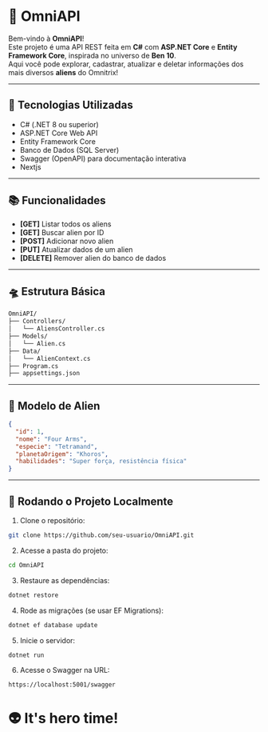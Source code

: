 
# 🌌 OmniAPI 

Bem-vindo à **OmniAPI**!  
Este projeto é uma API REST feita em **C#** com **ASP.NET Core** e **Entity Framework Core**, inspirada no universo de **Ben 10**.  
Aqui você pode explorar, cadastrar, atualizar e deletar informações dos mais diversos **aliens** do Omnitrix!

---

## 🚀 Tecnologias Utilizadas

- C# (.NET 8 ou superior)
- ASP.NET Core Web API
- Entity Framework Core
- Banco de Dados (SQL Server)
- Swagger (OpenAPI) para documentação interativa
- Nextjs

---

## 📚 Funcionalidades

- **[GET]** Listar todos os aliens
- **[GET]** Buscar alien por ID
- **[POST]** Adicionar novo alien
- **[PUT]** Atualizar dados de um alien
- **[DELETE]** Remover alien do banco de dados

---

## 🛸 Estrutura Básica

```bash
OmniAPI/
├── Controllers/
│   └── AliensController.cs
├── Models/
│   └── Alien.cs
├── Data/
│   └── AlienContext.cs
├── Program.cs
├── appsettings.json
```

---

## 🧬 Modelo de Alien

```json
{
  "id": 1,
  "nome": "Four Arms",
  "especie": "Tetramand",
  "planetaOrigem": "Khoros",
  "habilidades": "Super força, resistência física"
}
```

---

## 🧪 Rodando o Projeto Localmente

1. Clone o repositório:

```bash
git clone https://github.com/seu-usuario/OmniAPI.git
```

2. Acesse a pasta do projeto:

```bash
cd OmniAPI
```

3. Restaure as dependências:

```bash
dotnet restore
```

4. Rode as migrações (se usar EF Migrations):

```bash
dotnet ef database update
```

5. Inicie o servidor:

```bash
dotnet run
```

6. Acesse o Swagger na URL:

```
https://localhost:5001/swagger
```


# 👽 It's hero time!


